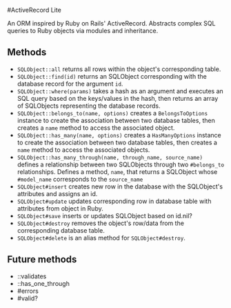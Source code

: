 #ActiveRecord Lite

An ORM inspired by Ruby on Rails' ActiveRecord. Abstracts complex SQL queries to Ruby objects via modules and inheritance.

## Methods
* `SQLObject::all` returns all rows within the object's corresponding table.
* `SQLObject::find(id)` returns an SQLObject corresponding with the database record for the argument `id`.
* `SQLObject::where(params)` takes a hash as an argument and executes an SQL query based on the keys/values in the hash, then returns an array of SQLObjects representing the database records.
* `SQLObject::belongs_to(name, options)` creates a `BelongsToOptions` instance to create the association between two database tables, then creates a `name` method to access the associated object.
* `SQLObject::has_many(name, options)` creates a `HasManyOptions` instance to create the association between two database tables, then creates a `name` method to access the associated objects.
* `SQLObject::has_many_through(name, through_name, source_name)` defines a relationship between two SQLObjects through two `#belongs_to` relationships. Defines a method, `name`, that returns a SQLObject whose `#model_name` corresponds to the `source_name`
* `SQLObject#insert` creates new row in the database with the SQLObject's attributes and assigns an id.
* `SQLObject#update` updates corresponding row in database table with attributes from object in Ruby.
* `SQLObject#save` inserts or updates SQLObject based on id.nil?
* `SQLObject#destroy` removes the object's row/data from the corresponding database table.
* `SQLObject#delete` is an alias method for `SQLObject#destroy`.

## Future methods
* ::validates
* ::has_one_through
* #errors
* #valid?
